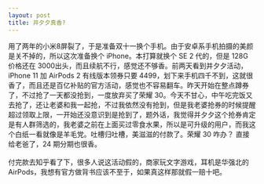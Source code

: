 ```yaml
---
layout: post
title: 并夕夕真香?
---
```

用了两年的小米8屏裂了，于是准备双十一换个手机。由于安卓系手机拍摄的美颜是关不掉的，所以这次准备换个 iPhone。本打算就换个 SE 2 代的，但是 128G 价格还在 3000出头，而且续航不行，感觉还不够香。前两天看到并夕夕活动， iPhone 11 加 AirPods 2 有线版本领券只要 4499，划下来手机四千不到，这就很香了，而且还是百亿补贴的官方活动，感觉也不容易翻车。昨天开始在整点蹲券了，不过抢了一天都没抢到，一度放弃买了荣耀 30。今天不甘心，中午吃完饭又去抢了，还让老婆和我一起抢，不过我依然没有抢到，但是我老婆抢券的时候提醒超过领取上限，一开始还没意识到是抢到了，题外话，我觉得并夕夕这个抢券肯定是有人群筛选的，我老婆之前在上面买过零食水果，所以是可升级的用户，而我这个白纸一看就像是羊毛党。吐槽归吐槽，美滋滋的付款了。荣耀 30 咋办？ 直接给老爸了，24 期分期也很香。<br />
<br />付完款去知乎看了下，很多人说这活动假的，商家玩文字游戏，耳机是华强北的 AirPods，我想有官方做背书应该不至于，如果真这样那就假一赔十吧。

